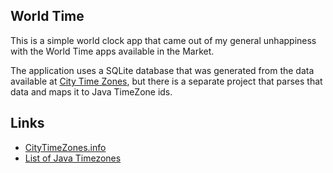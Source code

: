 ## World Time

This is a simple world clock app that came out of my general unhappiness with the World Time apps available in the Market. 

The application uses a SQLite database that was generated from the data available at [City Time Zones](http://citytimezones.info/), but there is a separate project that parses that data and maps it to Java TimeZone ids. 

## Links

* [CityTimeZones.info](http://citytimezones.info/)
* [List of Java Timezones](http://tutorials.jenkov.com/java-date-time/java-util-timezone.html)
